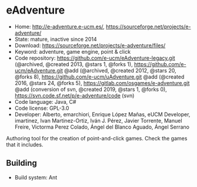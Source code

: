 # eAdventure

- Home: http://e-adventure.e-ucm.es/, https://sourceforge.net/projects/e-adventure/
- State: mature, inactive since 2014
- Download: https://sourceforge.net/projects/e-adventure/files/
- Keyword: adventure, game engine, point & click
- Code repository: https://github.com/e-ucm/eAdventure-legacy.git (@archived, @created 2013, @stars 1, @forks 1), https://github.com/e-ucm/eAdventure.git @add (@archived, @created 2012, @stars 20, @forks 8), https://github.com/e-ucm/uAdventure.git @add (@created 2016, @stars 24, @forks 5), https://gitlab.com/osgames/e-adventure.git @add (conversion of svn, @created 2019, @stars 1, @forks 0), https://svn.code.sf.net/p/e-adventure/code (svn)
- Code language: Java, C#
- Code license: GPL-3.0
- Developer: Alberto, emarchiori, Enrique López Mañas, eUCM Developer, imartinez, Ivan Martinez-Ortiz, Iván J. Pérez, Javier Torrente, Manuel Freire, Victorma Perez Colado, Ángel del Blanco Aguado, Ángel Serrano

Authoring tool for the creation of point-and-click games.
Check the games that it includes.

## Building

- Build system: Ant
